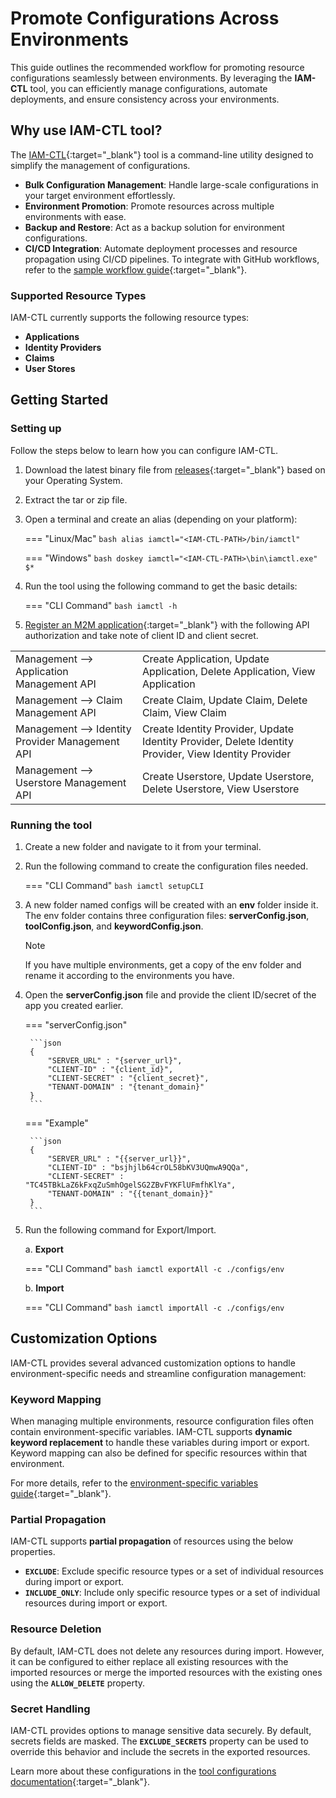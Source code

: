 # Promote Configurations Across Environments

This guide outlines the recommended workflow for promoting resource configurations seamlessly between environments. By leveraging the **IAM-CTL** tool, you can efficiently manage configurations, automate deployments, and ensure consistency across your environments.

## Why use IAM-CTL tool?

The [IAM-CTL](https://github.com/wso2-extensions/identity-tools-cli){:target="_blank"} tool is a command-line utility designed to simplify the management of configurations.

- **Bulk Configuration Management**: Handle large-scale configurations in your target environment effortlessly.
- **Environment Promotion**: Promote resources across multiple environments with ease.
- **Backup and Restore**: Act as a backup solution for environment configurations.
- **CI/CD Integration**: Automate deployment processes and resource propagation using CI/CD pipelines. To integrate with GitHub workflows, refer to the [sample workflow guide](https://github.com/wso2-extensions/identity-tools-cli/blob/master/docs/resource-propagation.md){:target="_blank"}.

### Supported Resource Types

IAM-CTL currently supports the following resource types:

- **Applications**
- **Identity Providers**
- **Claims**
- **User Stores**

## Getting Started

### Setting up

Follow the steps below to learn how you can configure IAM-CTL.

1. Download the latest binary file from [releases](https://github.com/wso2-extensions/identity-tools-cli/releases/){:target="_blank"} based on your Operating System.

2. Extract the tar or zip file.

3. Open a terminal and create an alias (depending on your platform):

    === "Linux/Mac"
        ```bash
        alias iamctl="<IAM-CTL-PATH>/bin/iamctl"
        ```
    
    === "Windows"
        ```bash
        doskey iamctl="<IAM-CTL-PATH>\bin\iamctl.exe" $*
        ```

4. Run the tool using the following command to get the basic details:

    === "CLI Command"
        ```bash
        iamctl -h
        ```

5. [Register an M2M application]({{base_path}}/guides/applications/register-machine-to-machine-app/){:target="_blank"} with the following API authorization and take note of client ID and client secret.

<table>
    <tr>
        <td>Management --> Application Management API</td>
        <td>Create Application, Update Application, Delete Application, View Application</td>
    </tr>
    <tr>
        <td>Management --> Claim Management API</td>
        <td>Create Claim, Update Claim, Delete Claim, View Claim</td>
    </tr>
    <tr>
        <td>Management --> Identity Provider Management API</td>
        <td>Create Identity Provider, Update Identity Provider, Delete Identity Provider, View Identity Provider</td>
    </tr>
    <tr>
        <td>Management --> Userstore Management API</td>
        <td>Create Userstore, Update Userstore, Delete Userstore, View Userstore</td>
    </tr>
</table>

### Running the tool

1. Create a new folder and navigate to it from your terminal.
2. Run the following command to create the configuration files needed.

    === "CLI Command"
        ```bash
        iamctl setupCLI
        ```

3. A new folder named configs will be created with an **env** folder inside it. The env folder contains three configuration files: **serverConfig.json**, **toolConfig.json**, and **keywordConfig.json**.

    <div class="admonition note">
        <p class="admonition-title">Note</p>
        <p>If you have multiple environments, get a copy of the env folder and rename it according to the environments you have.</p>
    </div>

4. Open the **serverConfig.json** file and provide the client ID/secret of the app you created earlier.

    === "serverConfig.json"

        ```json
        {
            "SERVER_URL" : "{server_url}",
            "CLIENT-ID" : "{client_id}",
            "CLIENT-SECRET" : "{client_secret}",
            "TENANT-DOMAIN" : "{tenant_domain}"
        }
        ```

    === "Example"
    
        ```json
        {
            "SERVER_URL" : "{{server_url}}",
            "CLIENT-ID" : "bsjhjlb64crOL58bKV3UQmwA9QQa",
            "CLIENT-SECRET" : "TC45TBkLaZ6kFxqZuSmhOgelSG2ZBvFYKFlUFmfhKlYa",
            "TENANT-DOMAIN" : "{{tenant_domain}}"
        }
        ```

5. Run the following command for Export/Import.

    a. **Export** 

    === "CLI Command"
        ```bash
        iamctl exportAll -c ./configs/env
        ```
    
    b. **Import** 

    === "CLI Command"
        ```bash
        iamctl importAll -c ./configs/env
        ```

## Customization Options

IAM-CTL provides several advanced customization options to handle environment-specific needs and streamline configuration management:

### Keyword Mapping

When managing multiple environments, resource configuration files often contain environment-specific variables. IAM-CTL supports **dynamic keyword replacement** to handle these variables during import or export. Keyword mapping can also be defined for specific resources within that environment.

For more details, refer to the [environment-specific variables guide](https://github.com/wso2-extensions/identity-tools-cli/blob/master/docs/env-specific-variables.md){:target="_blank"}.

### Partial Propagation

IAM-CTL supports **partial propagation** of resources using the below properties.

- **`EXCLUDE`**: Exclude specific resource types or a set of individual resources during import or export.
- **`INCLUDE_ONLY`**: Include only specific resource types or a set of individual resources during import or export.

### Resource Deletion

By default, IAM-CTL does not delete any resources during import. However, it can be configured to either replace all 
existing resources with the imported resources or merge the imported resources with the existing ones using the 
**`ALLOW_DELETE`** property.

### Secret Handling

IAM-CTL provides options to manage sensitive data securely. By default, secrets fields are masked. 
The **`EXCLUDE_SECRETS`** property can be used to override this behavior and include the secrets in the exported resources.

Learn more about these configurations in the [tool configurations documentation](https://github.com/wso2-extensions/identity-tools-cli/blob/master/docs/cli-mode.md#tool-configurations){:target="_blank"}.
